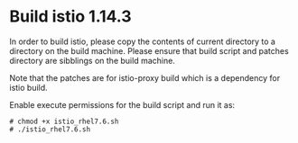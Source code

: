 # Build istio 1.14.3

In order to build istio, please copy the contents of current directory to a directory
on the build machine. Please ensure that build script and patches directory are sibblings on
the build machine.

Note that the patches are for istio-proxy build which is a dependency for istio build.

Enable execute permissions for the build script and run it as:

```
# chmod +x istio_rhel7.6.sh
# ./istio_rhel7.6.sh
```
